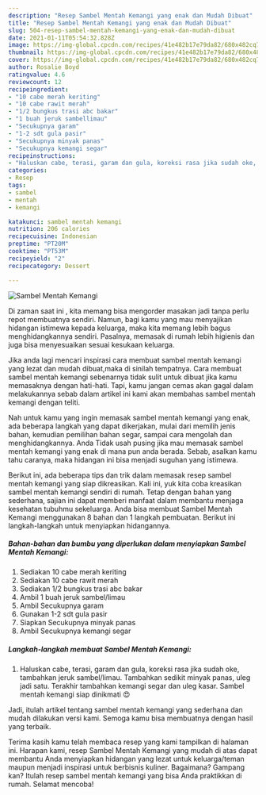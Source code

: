```yaml
---
description: "Resep Sambel Mentah Kemangi yang enak dan Mudah Dibuat"
title: "Resep Sambel Mentah Kemangi yang enak dan Mudah Dibuat"
slug: 504-resep-sambel-mentah-kemangi-yang-enak-dan-mudah-dibuat
date: 2021-01-11T05:54:32.828Z
image: https://img-global.cpcdn.com/recipes/41e482b17e79da82/680x482cq70/sambel-mentah-kemangi-foto-resep-utama.jpg
thumbnail: https://img-global.cpcdn.com/recipes/41e482b17e79da82/680x482cq70/sambel-mentah-kemangi-foto-resep-utama.jpg
cover: https://img-global.cpcdn.com/recipes/41e482b17e79da82/680x482cq70/sambel-mentah-kemangi-foto-resep-utama.jpg
author: Rosalie Boyd
ratingvalue: 4.6
reviewcount: 12
recipeingredient:
- "10 cabe merah keriting"
- "10 cabe rawit merah"
- "1/2 bungkus trasi abc bakar"
- "1 buah jeruk sambellimau"
- "Secukupnya garam"
- "1-2 sdt gula pasir"
- "Secukupnya minyak panas"
- "Secukupnya kemangi segar"
recipeinstructions:
- "Haluskan cabe, terasi, garam dan gula, koreksi rasa jika sudah oke, tambahkan jeruk sambel/limau. Tambahkan sedikit minyak panas, uleg jadi satu. Terakhir tambahkan kemangi segar dan uleg kasar. Sambel mentah kemangi siap dinikmati 😍"
categories:
- Resep
tags:
- sambel
- mentah
- kemangi

katakunci: sambel mentah kemangi 
nutrition: 206 calories
recipecuisine: Indonesian
preptime: "PT20M"
cooktime: "PT53M"
recipeyield: "2"
recipecategory: Dessert

---
```



![Sambel Mentah Kemangi](https://img-global.cpcdn.com/recipes/41e482b17e79da82/680x482cq70/sambel-mentah-kemangi-foto-resep-utama.jpg)

Di zaman  saat ini , kita memang bisa mengorder masakan jadi tanpa perlu repot membuatnya sendiri. Namun, bagi kamu yang mau menyajikan hidangan istimewa kepada keluarga, maka kita memang lebih bagus menghidangkannya sendiri. Pasalnya, memasak di rumah lebih higienis dan juga bisa menyesuaikan sesuai kesukaan keluarga.

Jika anda lagi mencari inspirasi cara membuat sambel mentah kemangi yang lezat dan mudah dibuat,maka di sinilah tempatnya. Cara membuat sambel mentah kemangi  sebenarnya tidak sulit untuk dibuat jika kamu memasaknya dengan hati-hati. Tapi, kamu jangan cemas akan gagal dalam melakukannya 
sebab dalam artikel ini kami akan membahas sambel mentah kemangi dengan teliti.  



Nah untuk kamu yang ingin memasak sambel mentah kemangi yang enak, ada beberapa langkah yang dapat dikerjakan, mulai dari memilih jenis bahan, kemudian pemilihan bahan segar, sampai cara mengolah dan menghidangkannya. Anda Tidak usah pusing jika mau memasak sambel mentah kemangi yang enak di mana pun anda berada. Sebab, asalkan kamu  tahu caranya, maka hidangan ini bisa menjadi suguhan yang istimewa.

Berikut ini, ada beberapa tips dan trik dalam memasak resep sambel mentah kemangi yang siap dikreasikan. Kali ini, yuk kita coba kreasikan sambel mentah kemangi sendiri di rumah. Tetap dengan bahan yang sederhana, sajian ini dapat memberi manfaat dalam membantu menjaga kesehatan tubuhmu sekeluarga. Anda bisa membuat Sambel Mentah Kemangi menggunakan 8 bahan dan 1 langkah pembuatan. Berikut ini langkah-langkah untuk menyiapkan hidangannya.

<!--inarticleads1-->

##### Bahan-bahan dan bumbu yang diperlukan dalam menyiapkan Sambel Mentah Kemangi:

1. Sediakan 10 cabe merah keriting
1. Sediakan 10 cabe rawit merah
1. Sediakan 1/2 bungkus trasi abc bakar
1. Ambil 1 buah jeruk sambel/limau
1. Ambil Secukupnya garam
1. Gunakan 1-2 sdt gula pasir
1. Siapkan Secukupnya minyak panas
1. Ambil Secukupnya kemangi segar




<!--inarticleads2-->

##### Langkah-langkah membuat Sambel Mentah Kemangi:

1. Haluskan cabe, terasi, garam dan gula, koreksi rasa jika sudah oke, tambahkan jeruk sambel/limau. Tambahkan sedikit minyak panas, uleg jadi satu. Terakhir tambahkan kemangi segar dan uleg kasar. Sambel mentah kemangi siap dinikmati 😍




Jadi, itulah artikel tentang  sambel mentah kemangi  yang sederhana dan mudah dilakukan versi kami. Semoga kamu bisa membuatnya dengan hasil yang terbaik. 

Terima kasih kamu telah membaca resep yang kami tampilkan di halaman ini. Harapan kami, resep  Sambel Mentah Kemangi yang mudah di atas dapat membantu Anda menyiapkan hidangan yang lezat untuk keluarga/teman maupun menjadi inspirasi untuk berbisnis kuliner. Bagaimana? Gampang kan? Itulah resep sambel mentah kemangi yang bisa Anda praktikkan di rumah. Selamat mencoba!

